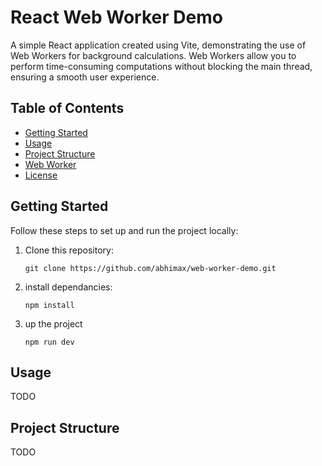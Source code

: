 # React Web Worker Demo

A simple React application created using Vite, demonstrating the use of Web Workers for background calculations. Web Workers allow you to perform time-consuming computations without blocking the main thread, ensuring a smooth user experience.

## Table of Contents

- [Getting Started](#getting-started)
- [Usage](#usage)
- [Project Structure](#project-structure)
- [Web Worker](#web-worker)
- [License](#license)

## Getting Started

Follow these steps to set up and run the project locally:

1. Clone this repository:

   ```shell
   git clone https://github.com/abhimax/web-worker-demo.git

   ```

2. install dependancies:
   ```shell
   npm install
   ```
3. up the project

   ```shell
   npm run dev
   ```

## Usage

TODO

## Project Structure

TODO
